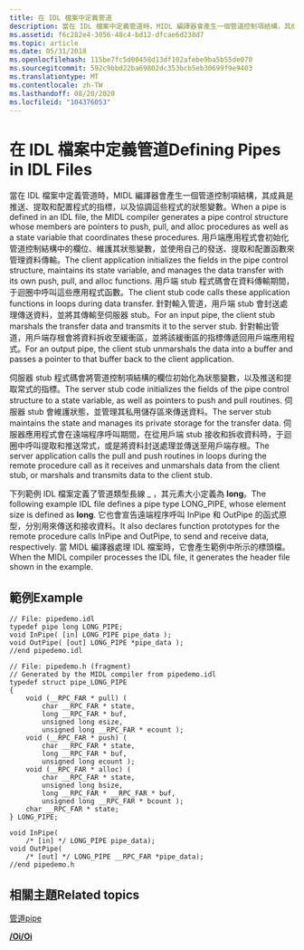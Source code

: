 ```yaml
---
title: 在 IDL 檔案中定義管道
description: 當在 IDL 檔案中定義管道時，MIDL 編譯器會產生一個管道控制項結構，其成員是推送、提取和配置程式的指標，以及協調這些程式的狀態變數。
ms.assetid: f6c282e4-3056-48c4-bd12-dfcae6d238d7
ms.topic: article
ms.date: 05/31/2018
ms.openlocfilehash: 115be7fc5d00458d13df102afebe9ba5b55de070
ms.sourcegitcommit: 592c9bbd22ba69802dc353bcb5eb30699f9e9403
ms.translationtype: MT
ms.contentlocale: zh-TW
ms.lasthandoff: 08/20/2020
ms.locfileid: "104376053"
---
```

# <a name="defining-pipes-in-idl-files"></a><span data-ttu-id="cf541-103">在 IDL 檔案中定義管道</span><span class="sxs-lookup"><span data-stu-id="cf541-103">Defining Pipes in IDL Files</span></span>

<span data-ttu-id="cf541-104">當在 IDL 檔案中定義管道時，MIDL 編譯器會產生一個管道控制項結構，其成員是推送、提取和配置程式的指標，以及協調這些程式的狀態變數。</span><span class="sxs-lookup"><span data-stu-id="cf541-104">When a pipe is defined in an IDL file, the MIDL compiler generates a pipe control structure whose members are pointers to push, pull, and alloc procedures as well as a state variable that coordinates these procedures.</span></span> <span data-ttu-id="cf541-105">用戶端應用程式會初始化管道控制結構中的欄位、維護其狀態變數，並使用自己的發送、提取和配置函數來管理資料傳輸。</span><span class="sxs-lookup"><span data-stu-id="cf541-105">The client application initializes the fields in the pipe control structure, maintains its state variable, and manages the data transfer with its own push, pull, and alloc functions.</span></span> <span data-ttu-id="cf541-106">用戶端 stub 程式碼會在資料傳輸期間，于迴圈中呼叫這些應用程式函數。</span><span class="sxs-lookup"><span data-stu-id="cf541-106">The client stub code calls these application functions in loops during data transfer.</span></span> <span data-ttu-id="cf541-107">針對輸入管道，用戶端 stub 會封送處理傳送資料，並將其傳輸至伺服器 stub。</span><span class="sxs-lookup"><span data-stu-id="cf541-107">For an input pipe, the client stub marshals the transfer data and transmits it to the server stub.</span></span> <span data-ttu-id="cf541-108">針對輸出管道，用戶端存根會將資料拆收至緩衝區，並將該緩衝區的指標傳遞回用戶端應用程式。</span><span class="sxs-lookup"><span data-stu-id="cf541-108">For an output pipe, the client stub unmarshals the data into a buffer and passes a pointer to that buffer back to the client application.</span></span>

<span data-ttu-id="cf541-109">伺服器 stub 程式碼會將管道控制項結構的欄位初始化為狀態變數，以及推送和提取常式的指標。</span><span class="sxs-lookup"><span data-stu-id="cf541-109">The server stub code initializes the fields of the pipe control structure to a state variable, as well as pointers to push and pull routines.</span></span> <span data-ttu-id="cf541-110">伺服器 stub 會維護狀態，並管理其私用儲存區來傳送資料。</span><span class="sxs-lookup"><span data-stu-id="cf541-110">The server stub maintains the state and manages its private storage for the transfer data.</span></span> <span data-ttu-id="cf541-111">伺服器應用程式會在遠端程序呼叫期間，在從用戶端 stub 接收和拆收資料時，于迴圈中呼叫提取和推送常式，或是將資料封送處理並傳送至用戶端存根。</span><span class="sxs-lookup"><span data-stu-id="cf541-111">The server application calls the pull and push routines in loops during the remote procedure call as it receives and unmarshals data from the client stub, or marshals and transmits data to the client stub.</span></span>

<span data-ttu-id="cf541-112">下列範例 IDL 檔案定義了管道類型長線 \_ ，其元素大小定義為 **long**。</span><span class="sxs-lookup"><span data-stu-id="cf541-112">The following example IDL file defines a pipe type LONG\_PIPE, whose element size is defined as **long**.</span></span> <span data-ttu-id="cf541-113">它也會宣告遠端程序呼叫 InPipe 和 OutPipe 的函式原型，分別用來傳送和接收資料。</span><span class="sxs-lookup"><span data-stu-id="cf541-113">It also declares function prototypes for the remote procedure calls InPipe and OutPipe, to send and receive data, respectively.</span></span> <span data-ttu-id="cf541-114">當 MIDL 編譯器處理 IDL 檔案時，它會產生範例中所示的標頭檔。</span><span class="sxs-lookup"><span data-stu-id="cf541-114">When the MIDL compiler processes the IDL file, it generates the header file shown in the example.</span></span>

## <a name="example"></a><span data-ttu-id="cf541-115">範例</span><span class="sxs-lookup"><span data-stu-id="cf541-115">Example</span></span>

``` syntax
// File: pipedemo.idl
typedef pipe long LONG_PIPE;
void InPipe( [in] LONG_PIPE pipe_data );
void OutPipe( [out] LONG_PIPE *pipe_data ); 
//end pipedemo.idl
 
// File: pipedemo.h (fragment)
// Generated by the MIDL compiler from pipedemo.idl
typedef struct pipe_LONG_PIPE
{
    void (__RPC_FAR * pull) (
        char __RPC_FAR * state,
        long __RPC_FAR * buf,
        unsigned long esize,
        unsigned long __RPC_FAR * ecount );
    void (__RPC_FAR * push) (
        char __RPC_FAR * state,
        long __RPC_FAR * buf,
        unsigned long ecount );
    void (__RPC_FAR * alloc) (
        char __RPC_FAR * state,
        unsigned long bsize,
        long __RPC_FAR * __RPC_FAR * buf,
        unsigned long __RPC_FAR * bcount );
    char __RPC_FAR * state;
} LONG_PIPE;
 
void InPipe( 
    /* [in] */ LONG_PIPE pipe_data);
void OutPipe( 
    /* [out] */ LONG_PIPE __RPC_FAR *pipe_data);
//end pipedemo.h
```

## <a name="related-topics"></a><span data-ttu-id="cf541-116">相關主題</span><span class="sxs-lookup"><span data-stu-id="cf541-116">Related topics</span></span>

<dl> <dt>

[<span data-ttu-id="cf541-117">管道</span><span class="sxs-lookup"><span data-stu-id="cf541-117">pipe</span></span>](/windows/desktop/Midl/pipe)
</dt> <dt>

[<span data-ttu-id="cf541-118">**/Oi**</span><span class="sxs-lookup"><span data-stu-id="cf541-118">**/Oi**</span></span>](/windows/desktop/Midl/-oi)
</dt> </dl>

 

 